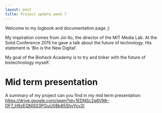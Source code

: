 ```yaml
---
layout: post
title: Project update week 7
---
```


Welcome to my logbook and documentation page ;)<br>

My inspiration comes from Joi Ito, the director of the MIT Media Lab. At the Solid Conference 2015 he gave a talk about the future of technology. His statement is 'Bio is the New Digital'. 

My goal of the Biohack Academy is to try and tinker with the future of biotechnology myself.

# Mid term presentation
A summary of my project can you find in my mid term presentation:
<https://drive.google.com/open?id=1EDNSc2q6VMr-DF7_H9zEQNlS03PGuU08b85ShvYcv2I>


